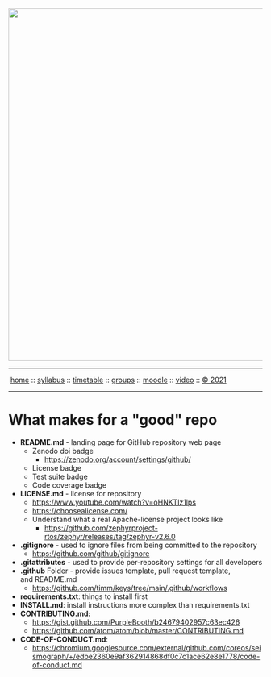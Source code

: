 <a name=top>
<a href="http://tiny.cc/se21"><img  width=700
  src="https://raw.githubusercontent.com/txt/se21/master/docs/img/femse.png"></a>
<hr>
<p>
&nbsp;<a href="https://tiny.cc/se21">home</a> ::
<a href="https://github.com/txt/se21/blob/master/docs/syllabus.md#top">syllabus</a> ::
<a href="https://github.com/txt/se21/blob/master/docs/syllabus.md#timetable">timetable</a> ::
<a href="https://docs.google.com/spreadsheets/d/1KKskduN7m1R3WYhQTLyWJgxkAvrp2UV-LEu5JWN26xo/edit#gid=0">groups</a> ::
<a href="https://moodle-courses2122.wolfware.ncsu.edu/course/view.php?id=3211">moodle</a> ::
<a href="https://ncsu.hosted.panopto.com/Panopto/Pages/Sessions/List.aspx#folderID=a5998f03-01df-4c6c-91c1-ad80003f3c7c">video</a> ::
<a href="https://github.com/txt/se21/blob/master/LICENSE.md#top">&copy; 2021</a>
<br>
<hr>

# What makes for a  "good" repo


- **README.md** - landing page for GitHub repository web page
    - Zenodo doi badge 
        - https://zenodo.org/account/settings/github/ 
    - License  badge
    - Test  suite badge
    - Code coverage badge
- **LICENSE.md** - license for repository
    - https://www.youtube.com/watch?v=oHNKTlz1lps
    - https://choosealicense.com/
    - Understand what a real Apache-license  project looks like
        - https://github.com/zephyrproject-rtos/zephyr/releases/tag/zephyr-v2.6.0 
- **.gitignore** - used to ignore files from being committed to the repository
    - https://github.com/github/gitignore 
- **.gitattributes** - used to provide per-repository settings for all developers
- **.github** Folder - provide issues template, pull request template, and README.md
    - https://github.com/timm/keys/tree/main/.github/workflows
- **requirements.txt**: things  to install first
- **INSTALL.md**: install instructions more complex than requirements.txt
- **CONTRIBUTING.md:** 
    - https://gist.github.com/PurpleBooth/b24679402957c63ec426
    - https://github.com/atom/atom/blob/master/CONTRIBUTING.md
- **CODE-OF-CONDUCT.md**:
    - https://chromium.googlesource.com/external/github.com/coreos/seismograph/+/edbe2360e9af362914868df0c7c1ace62e8e1778/code-of-conduct.md 

